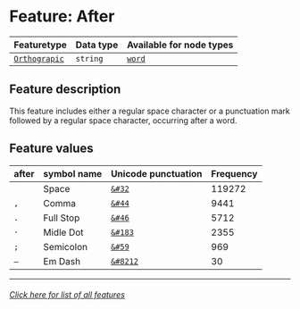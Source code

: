 # Feature: After

Featuretype | Data type | Available for node types
---  | --- | --- 
[`Orthograpic`](home.md#Orthograpic-features) | `string`  | [`word`](wordnodefeatures.md#readme)

## Feature description 

This feature includes either a regular space character or a punctuation mark followed by a regular space character, occurring after a word.

## Feature values 

after | symbol name | Unicode punctuation | Frequency
---  | --- | --- | ---
` ` | Space | [`&#32`](https://www.codetable.net/decimal/32)  |  119272
`, ` | Comma  | [`&#44`](https://www.codetable.net/decimal/44)   | 9441
`. ` | Full Stop | [`&#46`](https://www.codetable.net/decimal/46) | 5712
`· ` | Midle Dot | [`&#183`](https://www.codetable.net/decimal/183) | 2355
`; ` | Semicolon | [`&#59`](https://www.codetable.net/decimal/59) | 969
`— ` | Em Dash | [`&#8212`](https://www.codetable.net/decimal/8212) | 30

---
###### [Click here for list of all features](home.md#readme)

